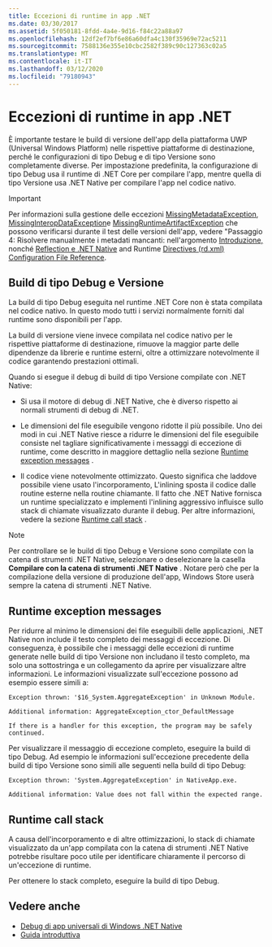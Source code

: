 ```yaml
---
title: Eccezioni di runtime in app .NET
ms.date: 03/30/2017
ms.assetid: 5f050181-8fdd-4a4e-9d16-f84c22a88a97
ms.openlocfilehash: 12df2ef7bf6e86a60dfa4c130f35969e72ac5211
ms.sourcegitcommit: 7588136e355e10cbc2582f389c90c127363c02a5
ms.translationtype: MT
ms.contentlocale: it-IT
ms.lasthandoff: 03/12/2020
ms.locfileid: "79180943"
---
```

# <a name="runtime-exceptions-in-net-native-apps"></a>Eccezioni di runtime in app .NET
È importante testare le build di versione dell'app della piattaforma UWP (Universal Windows Platform) nelle rispettive piattaforme di destinazione, perché le configurazioni di tipo Debug e di tipo Versione sono completamente diverse. Per impostazione predefinita, la configurazione di tipo Debug usa il runtime di .NET Core per compilare l'app, mentre quella di tipo Versione usa .NET Native per compilare l'app nel codice nativo.  
  
> [!IMPORTANT]
> Per informazioni sulla gestione delle eccezioni [MissingMetadataException](missingmetadataexception-class-net-native.md), [MissingInteropDataException](missinginteropdataexception-class-net-native.md)e [MissingRuntimeArtifactException](missingruntimeartifactexception-class-net-native.md) che possono verificarsi durante il test delle versioni dell'app, vedere "Passaggio 4: Risolvere manualmente i metadati mancanti: nell'argomento [Introduzione,](getting-started-with-net-native.md) nonché [Reflection e .NET Native](reflection-and-net-native.md) and Runtime [Directives (rd.xml) Configuration File Reference](runtime-directives-rd-xml-configuration-file-reference.md).  
  
## <a name="debug-and-release-builds"></a>Build di tipo Debug e Versione  
 La build di tipo Debug eseguita nel runtime .NET Core non è stata compilata nel codice nativo. In questo modo tutti i servizi normalmente forniti dal runtime sono disponibili per l'app.  
  
 La build di versione viene invece compilata nel codice nativo per le rispettive piattaforme di destinazione, rimuove la maggior parte delle dipendenze da librerie e runtime esterni, oltre a ottimizzare notevolmente il codice garantendo prestazioni ottimali.  
  
 Quando si esegue il debug di build di tipo Versione compilate con .NET Native:  
  
- Si usa il motore di debug di .NET Native, che è diverso rispetto ai normali strumenti di debug di .NET.  
  
- Le dimensioni del file eseguibile vengono ridotte il più possibile. Uno dei modi in cui .NET Native riesce a ridurre le dimensioni del file eseguibile consiste nel tagliare significativamente i messaggi di eccezione di runtime, come descritto in maggiore dettaglio nella sezione [Runtime exception messages](#Messages) .  
  
- Il codice viene notevolmente ottimizzato. Questo significa che laddove possibile viene usato l'incorporamento, L'inlining sposta il codice dalle routine esterne nella routine chiamante.   Il fatto che .NET Native fornisca un runtime specializzato e implementi l'inlining aggressivo influisce sullo stack di chiamate visualizzato durante il debug.  Per altre informazioni, vedere la sezione [Runtime call stack](#CallStack) .  
  
> [!NOTE]
> Per controllare se le build di tipo Debug e Versione sono compilate con la catena di strumenti .NET Native, selezionare o deselezionare la casella **Compilare con la catena di strumenti .NET Native** .   Notare però che per la compilazione della versione di produzione dell'app, Windows Store userà sempre la catena di strumenti .NET Native.  
  
<a name="Messages"></a>
## <a name="runtime-exception-messages"></a>Runtime exception messages  
 Per ridurre al minimo le dimensioni dei file eseguibili delle applicazioni, .NET Native non include il testo completo dei messaggi di eccezione. Di conseguenza, è possibile che i messaggi delle eccezioni di runtime generate nelle build di tipo Versione non includano il testo completo, ma solo una sottostringa e un collegamento da aprire per visualizzare altre informazioni. Le informazioni visualizzate sull'eccezione possono ad esempio essere simili a:  
  
```output
Exception thrown: '$16_System.AggregateException' in Unknown Module.  
  
Additional information: AggregateException_ctor_DefaultMessage  
  
If there is a handler for this exception, the program may be safely continued.  
```  
  
 Per visualizzare il messaggio di eccezione completo, eseguire la build di tipo Debug. Ad esempio le informazioni sull'eccezione precedente della build di tipo Versione sono simili alle seguenti nella build di tipo Debug:  
  
```output
Exception thrown: 'System.AggregateException' in NativeApp.exe.  
  
Additional information: Value does not fall within the expected range.  
```  
  
<a name="CallStack"></a>
## <a name="runtime-call-stack"></a>Runtime call stack  
 A causa dell'incorporamento e di altre ottimizzazioni, lo stack di chiamate visualizzato da un'app compilata con la catena di strumenti .NET Native potrebbe risultare poco utile per identificare chiaramente il percorso di un'eccezione di runtime.  
  
 Per ottenere lo stack completo, eseguire la build di tipo Debug.  
  
## <a name="see-also"></a>Vedere anche

- [Debug di app universali di Windows .NET Native](https://devblogs.microsoft.com/devops/debugging-net-native-windows-universal-apps/)
- [Guida introduttiva](getting-started-with-net-native.md)
